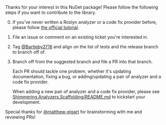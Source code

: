 Thanks for your interest in this NuGet package! Please follow the following steps if you want to contribute to the library.

0. If you've never written a Roslyn analyzer or a code fix provider before, please follow [the official tutorial](https://learn.microsoft.com/en-us/dotnet/csharp/roslyn-sdk/tutorials/how-to-write-csharp-analyzer-code-fix).
1. File an issue or comment on an existing ticket you're interested in.
2. Tag [@Bartleby2718](https://github.com/Bartleby2718) and align on the list of tests and the release branch to branch off of.
3. Branch off from the suggested branch and file a PR into that branch.

   Each PR should tackle one problem, whether it's updating documentation, fixing a bug, or adding/updating a pair of analyzer and a code fix provider.

   When adding a new pair of analyzer and a code fix provider, please see [Shimmering.Analyzers.Scaffolding/README.md](../src/Shimmering.Analyzers.Scaffolding/README.md) to kickstart your development.

Special thanks for [@matthew-elgart](https://github.com/matthew-elgart) for brainstorming with me and reviewing PRs!
